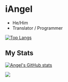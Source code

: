 # iAngel

- He/Him
- Translator / Programmer

[![Top Langs](https://github-readme-stats.vercel.app/api/top-langs/?username=iiAngel&theme=synthwave)](https://github.com/iiAngel/github-readme-stats)

## My Stats

[![Angel's GitHub stats](https://github-readme-stats.vercel.app/api?username=iiAngel&show_icons=true&theme=synthwave)](https://github.com/iiAngel/github-readme-stats)

<a href="https://github.com/iiAngel/github-readme-stats">
  <img src="https://github-readme-streak-stats.herokuapp.com/?user={iiAngel}&theme=synthwave" />
</a>
